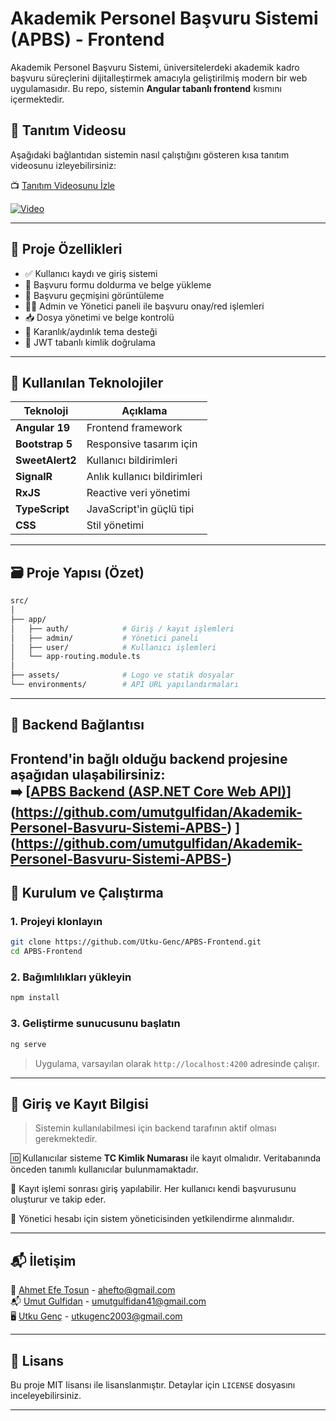 # Akademik Personel Başvuru Sistemi (APBS) - Frontend

Akademik Personel Başvuru Sistemi, üniversitelerdeki akademik kadro başvuru süreçlerini dijitalleştirmek amacıyla geliştirilmiş modern bir web uygulamasıdır. Bu repo, sistemin **Angular tabanlı frontend** kısmını içermektedir.

## 🎥 Tanıtım Videosu

Aşağıdaki bağlantıdan sistemin nasıl çalıştığını gösteren kısa tanıtım videosunu izleyebilirsiniz:

📺 [Tanıtım Videosunu İzle](https://www.youtube.com/watch?v=8ySWleKSafs)  

[![Video](https://img.youtube.com/vi/8ySWleKSafs/maxresdefault.jpg)](https://www.youtube.com/watch?v=8ySWleKSafs)


---

## 🚀 Proje Özellikleri

- ✅ Kullanıcı kaydı ve giriş sistemi
- 📄 Başvuru formu doldurma ve belge yükleme
- 🧾 Başvuru geçmişini görüntüleme
- 🧑‍💼 Admin ve Yönetici paneli ile başvuru onay/red işlemleri
- 📥 Dosya yönetimi ve belge kontrolü
- 🎨 Karanlık/aydınlık tema desteği
- 🔐 JWT tabanlı kimlik doğrulama

---

## 🧩 Kullanılan Teknolojiler

| Teknoloji | Açıklama |
|----------|----------|
| **Angular 19** | Frontend framework |
| **Bootstrap 5** | Responsive tasarım için |
| **SweetAlert2** | Kullanıcı bildirimleri |
| **SignalR** | Anlık kullanıcı bildirimleri |
| **RxJS** | Reactive veri yönetimi |
| **TypeScript** | JavaScript'in güçlü tipi |
| **CSS** | Stil yönetimi |

---

## 🗃️ Proje Yapısı (Özet)

```bash
src/
│
├── app/
│   ├── auth/            # Giriş / kayıt işlemleri
│   ├── admin/           # Yönetici paneli
│   ├── user/            # Kullanıcı işlemleri
│   └── app-routing.module.ts
│
├── assets/              # Logo ve statik dosyalar
└── environments/        # API URL yapılandırmaları
```

---

## 🔗 Backend Bağlantısı

Frontend'in bağlı olduğu backend projesine aşağıdan ulaşabilirsiniz:  
➡️ [[APBS Backend (ASP.NET Core Web API)](https://github.com/umutgulfidan/Akademik-Personel-Basvuru-Sistemi-APBS)](https://github.com/umutgulfidan/Akademik-Personel-Basvuru-Sistemi-APBS-)
](https://github.com/umutgulfidan/Akademik-Personel-Basvuru-Sistemi-APBS-)
---

## 🔧 Kurulum ve Çalıştırma

### 1. Projeyi klonlayın

```bash
git clone https://github.com/Utku-Genc/APBS-Frontend.git
cd APBS-Frontend
```

### 2. Bağımlılıkları yükleyin

```bash
npm install
```

### 3. Geliştirme sunucusunu başlatın

```bash
ng serve
```

> Uygulama, varsayılan olarak `http://localhost:4200` adresinde çalışır.

---

## 🧪 Giriş ve Kayıt Bilgisi

> Sistemin kullanılabilmesi için backend tarafının aktif olması gerekmektedir.

🆔 Kullanıcılar sisteme **TC Kimlik Numarası** ile kayıt olmalıdır. Veritabanında önceden tanımlı kullanıcılar bulunmamaktadır.

🔐 Kayıt işlemi sonrası giriş yapılabilir. Her kullanıcı kendi başvurusunu oluşturur ve takip eder.

📌 Yönetici hesabı için sistem yöneticisinden yetkilendirme alınmalıdır.

---

## 📬 İletişim

📧 [Ahmet Efe Tosun](https://github.com/AhmetEfeTosun)   - ahefto@gmail.com  
📬 [Umut Gulfidan](https://github.com/umutgulfidan) - umutgulfidan41@gmail.com  
🖥️ [Utku Genç](https://github.com/Utku-Genc) - utkugenc2003@gmail.com

---

## 📄 Lisans

Bu proje MIT lisansı ile lisanslanmıştır. Detaylar için `LICENSE` dosyasını inceleyebilirsiniz.

---
